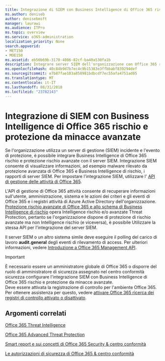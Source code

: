 ```yaml
---
title: Integrazione di SIEM con Business Intelligence di Office 365 rischio e protezione da minacce avanzate
ms.author: deniseb
author: denisebmsft
manager: laurawi
ms.audience: ITPro
ms.topic: overview
ms.service: o365-administration
localization_priority: None
search.appverid:
- MET150
- MOE150
ms.assetid: eb56b69b-3170-4086-82cf-ba40a530fa1b
description: Integrare server SIEM dell'organizzazione con Office 365 rischio Intelligence e avanzate di protezione Threat con l'API di Gestione attività di Office 365.
ms.openlocfilehash: 40c84b9d7b7ec4c9b15383e3ffbbabf839294def
ms.sourcegitcommit: e7b87fae103a858981bdbcdf7ec55afa4751ad05
ms.translationtype: MT
ms.contentlocale: it-IT
ms.lasthandoff: 08/31/2018
ms.locfileid: "23782143"
---
```

# <a name="siem-integration-with-office-365-threat-intelligence-and-advanced-threat-protection"></a>Integrazione di SIEM con Business Intelligence di Office 365 rischio e protezione da minacce avanzate

Se l'organizzazione utilizza un server di gestione (SIEM) incidente e l'evento di protezione, è possibile integrare Business Intelligence di Office 365 rischio e protezione rischio avanzate con il server SIEM. Integrazione SIEM consente di visualizzare informazioni, ad esempio malware rilevato da protezione avanzata di Office 365 e Business Intelligence di rischio, i rapporti di server SIEM. Per impostare l'integrazione SIEM, utilizzare l' [API di gestione delle attività di Office 365](https://docs.microsoft.com/office/office-365-management-api/office-365-management-activity-api-reference). 

L'API di gestione di Office 365 attività consente di recuperare informazioni sull'utente, amministrazione, sistema e le azioni dei criteri e gli eventi di Office 365 e i registri attività di Azure Active Directory dell'organizzazione. [Protezione rischio avanzate di Office 365 e allo schema di Business Intelligence di rischio](https://docs.microsoft.com/office/office-365-management-api/office-365-management-activity-api-schema#office-365-advanced-threat-protection-and-threat-intelligence-schema) opera Intelligence rischio e/o avanzate Threat Protection, pertanto se l'organizzazione dispone di protezione di rischio avanzate ma non Intelligence rischio (e viceversa), è possibile Utilizzare la stessa API per l'integrazione del server SIEM. 

Il server SIEM o un altro sistema simile deve eseguire il polling del carico di lavoro **audit.general** degli eventi di rilevamento di access. Per ulteriori informazioni, vedere [Introduzione a Office 365 Management API](https://docs.microsoft.com/office/office-365-management-api/get-started-with-office-365-management-apis). 

> [!IMPORTANT]
> È necessario essere un amministratore globale di Office 365 o disporre del ruolo di amministratore di sicurezza assegnato nel centro conformità sicurezza configurare l'integrazione SIEM con Business Intelligence di Office 365 rischio e protezione da minacce avanzate.</br>Deve essere attivata la registrazione di controllo per l'ambiente Office 365. Per ottenere assistenza per questo, vedere [attivare Office 365 ricerca dei registri di controllo attivato o disattivato](turn-audit-log-search-on-or-off.md).

## <a name="related-topics"></a>Argomenti correlati

[Office 365 Threat Intelligence](office-365-ti.md)

[Office 365 Advanced Threat Protection](office-365-atp.md)

[Smart report e sui concetti di Office 365 Security &amp; centro conformità](reports-and-insights-in-security-and-compliance.md)
  
[Le autorizzazioni di sicurezza di Office 365 &amp; centro conformità](permissions-in-the-security-and-compliance-center.md)
  

